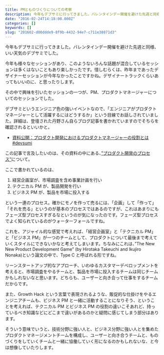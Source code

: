 ```yaml
---
title: PMとものづくりについての考察
description: 今年もデブサミに行ってきました。バレンタインデー開催を避けた先週と同様、いい天気のデブサミでした。
date: "2016-02-24T14:18:00.000Z"
categories: []
keywords: []
slug: "201602-d00ddde9-8f9b-4432-94e7-c711e38871d3"
---
```


今年もデブサミに行ってきました。バレンタインデー開催を避けた先週と同様、いい天気のデブサミでした。

今年も様々なセッションがあり、このようないろんな話題が混合しているセッションは多くはないこともあり楽しかったです。惜しむらくは、昨年まであったデザイナーセッションが今年なかったことですかね。デザイナートラックくらいあってもいいのに、と思ったりします。

その中で興味を引いたセッションの一つが、PM、プロダクトマネージャーについてのセッションでした。

デブサミというエンジニア色の強いイベントなので、「エンジニアがプロダクトマネージャーとして活躍するにはどうするか」という目線でお話しされていました。詳細は、登壇された丹野さん自らブログ記事を書かれていますのでそちらを確認されるといいかと。

- [資料公開：プロダクト開発におけるプロダクトマネージャーの役割とは #devsumi‬](http://tannomizuki.hatenablog.com/entry/2016/02/19/175854)

この記事で言及したいのは、その資料の中にある、[”プロダクト開発のプロセス”](http://www.slideshare.net/mizukitanno/devsumi-58456285/11)について。

ここで書かれているのは、

1.  経営企画室が、市場調査を含め事業計画を行い
2.  テクニカル PM が、製品開発を行い
3.  ビジネス PM が、製品を市場に投入する

という一連のプロセス。確かにモノを作って売るには、「企画」して「作って」「それを売る」というのが基本のプロセスではあるのですが、これはあまりにもフェーズ型プロセスすぎるなというのが気になったのです。フェーズ型プロセスでよく知られているのがウォーターフォールですね。

これを、アジャイル的な感覚で考えれば、「経営企画室」と「テクニカル PM」と「ビジネス PM」が一つのチームとして、プロダクトについて最後まで考えていくスタイルにできないかなと考えてしまいます。ちなみにこれは、”The New New Product Development Game” (by Hirotaka Takeuchi and Ikujiro Nonaka)という論文の中で、Type C と呼ばれる形ですね。

リーンスタートアップ的なアプローチ、いわゆるカスタマーデベロップメントを考えると、市場調査をやるチームと、製品を市場に投入するチームは同じチームかもしれないなと思います。どちらも、ユーザーと向き合って仕事をするチームだからです。

また、Growth Hack という言葉で表現されるような、販促的な仕掛けをやるエンジニアチームも、ビジネス PM と一緒に活動することになりそう、ということを考えれば、テクニカル PM とビジネス PM の役割の違いこそあれど、持っているべき知識などにどこまで違いがあるのかと疑問に感じてしまう部分はあります。

そういう意味でいうと、技術分野に強い人と、ビジネス分野に強い人とを集めたプロダクトマネージメントチームを構成し、ユーザーと向き合うチームと、ものづくりをしていくチームと一緒に協働していく形になるのかもしれないな、と今は想像していたりします。
